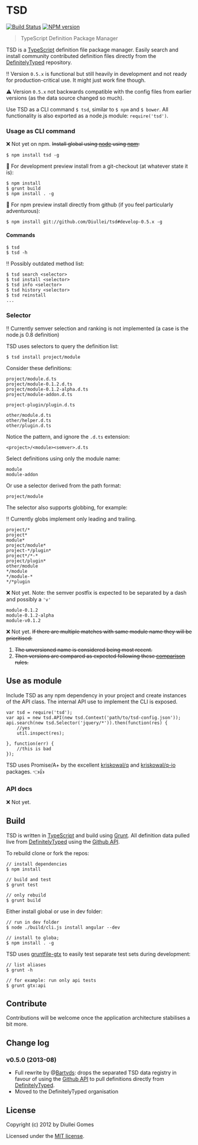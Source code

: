 # TSD

[![Build Status](https://secure.travis-ci.org/Diullei/tsd.png?branch=develop-0.5.x)](http://travis-ci.org/Diullei/tsd) [![NPM version](https://badge.fury.io/js/tsd.png)](http://badge.fury.io/js/tsd)

> TypeScript Definition Package Manager

TSD is a [TypeScript](http://www.typescriptlang.org/) definition file package manager. Easily search and install community contributed definition files directly from the [DefinitelyTyped](https://github.com/borisyankov/DefinitelyTyped) repository.

:bangbang: Version `0.5.x` is functional but still heavily in development and not ready for production-critical use. It might just work fine though.

:warning: Version `0.5.x` not backwards compatible with the config files from earlier versions (as the data source changed so much).

Use TSD as a CLI command `$ tsd`, similar to `$ npm` and `$ bower`. All functionality is also exported as a node.js module: `require('tsd')`. 

### Usage as CLI command

:x: Not yet on npm. ~~Install global using [node](http://nodejs.org/) using [npm](https://npmjs.org/):~~

	$ npm install tsd -g

:wrench: For development preview install from a git-checkout (at whatever state it is):

	$ npm install
	$ grunt build
	$ npm install . -g

:rocket: For npm preview install directly from github (if you feel particularly adventurous):

	$ npm install git://github.com/Diullei/tsd#develop-0.5.x -g

#### Commands

	$ tsd	
	$ tsd -h

:bangbang: Possibly outdated method list:

	$ tsd search <selector>
	$ tsd install <selector>
	$ tsd info <selector>
	$ tsd history <selector>
	$ tsd reinstall
	...

### Selector

:bangbang: Currently semver selection and ranking is not implemented (a case is the node.js 0.8 definition)


TSD uses selectors to query the definition list:

	$ tsd install project/module

Consider these definitions:
	
	project/module.d.ts
	project/module-0.1.2.d.ts
	project/module-0.1.2-alpha.d.ts
	project/module-addon.d.ts

	project-plugin/plugin.d.ts

	other/module.d.ts
	other/helper.d.ts
	other/plugin.d.ts

Notice the pattern, and ignore the `.d.ts` extension:

	<project>/<module><semver>.d.ts	

Select definitions using only the module name:

	module
	module-addon

Or use a selector derived from the path format:

	project/module

The selector also supports globbing, for example:

:bangbang: Currently globs implement only leading and trailing.

	project/*
	project*
	module*
	project/module*
	project-*/plugin*
	project*/*-*
	project/plugin*
	other/module
	*/module
	*/module-*
	*/*plugin

:x: Not yet. Note: the semver postfix is expected to be separated by a dash and possibly a `'v'`

	module-0.1.2
	module-0.1.2-alpha
	module-v0.1.2

:x: Not yet. ~~If there are multiple matches with same module name they will be prioritised:~~

1.	~~The unversioned name is considered being most recent.~~
2.	~~Then versions are compared as expected following these [comparison](https://github.com/isaacs/node-semver#comparison) rules.~~

## Use as module

Include TSD as any npm dependency in your project and create instances of the API class. The internal API use to implement the CLI is exposed. 
 
	var tsd = require('tsd');
	var api = new tsd.API(new tsd.Context('path/to/tsd-config.json'));
	api.search(new tsd.Selector('jquery/*')).then(function(res) {
		//yes
		util.inspect(res);

	}, function(err) {
		//this is bad
	});

TSD uses Promise/A+ by the excellent [kriskowal/q](https://github.com/kriskowal/q) and [kriskowal/q-io](https://github.com/kriskowal/q-io) packages. :point_left::+1: 

### API docs 

:x: Not yet. 

## Build

TSD is written in [TypeScript](http://www.typescriptlang.org/) and build using [Grunt](http://www,gruntjs.com). All definition data pulled live from [DefinitelyTyped](https://github.com/borisyankov/DefinitelyTyped) using the [Github API](http://developer.github.com/).

To rebuild clone or fork the repos:

	// install dependencies
	$ npm install

	// build and test
	$ grunt test

	// only rebuild
	$ grunt build

Either install global or use in dev folder:

	// run in dev folder
	$ node ./build/cli.js install angular --dev

	// install to globa;
	$ npm install . -g

TSD uses [gruntfile-gtx](https://github.com/Bartvds/gruntfile-gtx) to easily test separate test sets during development:
	
	// list aliases
	$ grunt -h

	// for example: run only api tests
	$ grunt gtx:api

## Contribute

Contributions will be welcome once the application architecture stabilises a bit more.

## Change log

### v0.5.0 (2013-08)

* Full rewrite by @[Bartvds](https://github.com/Bartvds): drops the separated TSD data registry in favour of using the [Github API](http://developer.github.com/) to pull definitions directly from [DefinitelyTyped](https://github.com/borisyankov/DefinitelyTyped).
* Moved to the DefinitelyTyped organisation

## License

Copyright (c) 2012 by Diullei Gomes

Licensed under the [MIT license](https://raw.github.com/Diullei/tsd/master/LICENSE.txt).
